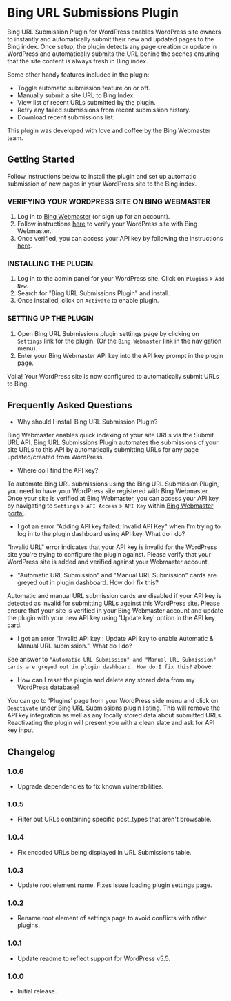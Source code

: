 # Bing URL Submissions Plugin

Bing URL Submission Plugin for WordPress enables WordPress site owners to instantly and automatically submit their new and updated pages to the Bing index. Once setup, the plugin detects any page creation or update in WordPress and automatically submits the URL behind the scenes ensuring that the site content is always fresh in Bing index.

Some other handy features included in the plugin:

- Toggle automatic submission feature on or off.
- Manually submit a site URL to Bing Index.
- View list of recent URLs submitted by the plugin.
- Retry any failed submissions from recent submission history.
- Download recent submissions list.

This plugin was developed with love and coffee by the Bing Webmaster team.

## Getting Started

Follow instructions below to install the plugin and set up automatic submission of new pages in your WordPress site to the Bing index.

### VERIFYING YOUR WORDPRESS SITE ON BING WEBMASTER

1. Log in to [Bing Webmaster][bing-webmaster] (or sign up for an account).
1. Follow instructions [here][verify-wordpress] to verify your WordPress site with Bing Webmaster.
1. Once verified, you can access your API key by following the instructions [here][api-key-access].

### INSTALLING THE PLUGIN

1. Log in to the admin panel for your WordPress site. Click on `Plugins` > `Add New`.
1. Search for "Bing URL Submissions Plugin" and install.
1. Once installed, click on `Activate` to enable plugin.

### SETTING UP THE PLUGIN

1. Open Bing URL Submissions plugin settings page by clicking on `Settings` link for the plugin. (Or the `Bing Webmaster` link in the navigation menu).
1. Enter your Bing Webmaster API key into the API key prompt in the plugin page.

Voila! Your WordPress site is now configured to automatically submit URLs to Bing.

## Frequently Asked Questions

- Why should I install Bing URL Submission Plugin?

Bing Webmaster enables quick indexing of your site URLs via the Submit URL API. Bing URL Submissions Plugin automates the submissions of your site URLs to this API by automatically submitting URLs for any page updated/created from WordPress.

- Where do I find the API key?

To automate Bing URL submissions using the Bing URL Submission Plugin, you need to have your WordPress site registered with Bing Webmaster. Once your site is verified at Bing Webmaster, you can access your API key by navigating to `Settings` > `API Access` > `API Key` within [Bing Webmaster portal][bing-webmaster].

- I got an error "Adding API key failed: Invalid API Key" when I'm trying to log in to the plugin dashboard using API key. What do I do?

"Invalid URL" error indicates that your API key is invalid for the WordPress site you're trying to configure the plugin against. Please verify that your WordPress site is added and verified against your Webmaster account.

- "Automatic URL Submission" and "Manual URL Submission" cards are greyed out in plugin dashboard. How do I fix this?

Automatic and manual URL submission cards are disabled if your API key is detected as invalid for submitting URLs against this WordPress site. Please ensure that your site is verified in your Bing Webmaster account and update the plugin with your new API key using 'Update key' option in the API key card.

- I got an error "Invalid API key : Update API key to enable Automatic & Manual URL submission.". What do I do?

See answer to `"Automatic URL Submission" and "Manual URL Submission" cards are greyed out in plugin dashboard. How do I fix this?` above.

- How can I reset the plugin and delete any stored data from my WordPress database?

You can go to 'Plugins' page from your WordPress side menu and click on `Deactivate` under Bing URL Submissions plugin listing. This will remove the API key integration as well as any locally stored data about submitted URLs. Reactivating the plugin will present you with a clean slate and ask for API key input.

## Changelog

### 1.0.6

- Upgrade dependencies to fix known vulnerabilities.

### 1.0.5

- Filter out URLs containing specific post_types that aren't browsable.

### 1.0.4

- Fix encoded URLs being displayed in URL Submissions table.

### 1.0.3

- Update root element name. Fixes issue loading plugin settings page.

### 1.0.2

- Rename root element of settings page to avoid conflicts with other plugins.

### 1.0.1

- Update readme to reflect support for WordPress v5.5.

### 1.0.0

- Initial release.

[bing-webmaster]: https://bing.com/webmasters
[verify-wordpress]: https://docs.microsoft.com/bingwebmaster/verifying-wordpress
[api-key-access]: https://docs.microsoft.com/bingwebmaster/getting-access#using-api-key

